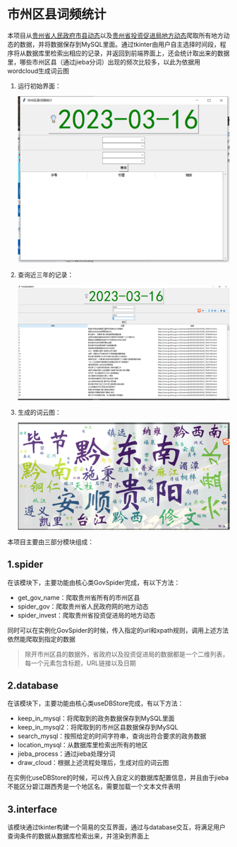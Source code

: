 # 市州区县词频统计

本项目从[贵州省人民政府市县动态](https://www.guizhou.gov.cn/home/sxdt)以及[贵州省投资促进局地方动态](http://invest.guizhou.gov.cn/dtzx/gzdt/dfdt/)爬取所有地方动态的数据，并将数据保存到MySQL里面。通过tkinter由用户自主选择时间段，程序将从数据库里检索出相应的记录，并返回到前端界面上，还会统计取出来的数据里，哪些市州区县（通过jieba分词）出现的频次比较多，以此为依据用wordcloud生成词云图

1. 运行初始界面：

   ![image-20230316142847850](README.assets/image-20230316142847850-1678948128980-1.png)

2. 查询近三年的记录：

   ![image-20230316143011272](README.assets/image-20230316143011272.png)

3. 生成的词云图：

   ![image-20230316143047003](README.assets/image-20230316143047003.png)

本项目主要由三部分模块组成：

## 1.spider

在该模块下，主要功能由核心类GovSpider完成，有以下方法：

- get_gov_name：爬取贵州省所有的市州区县
- spider_gov：爬取贵州省人民政府网的地方动态
- spider_invest：爬取贵州省投资促进局的地方动态

同时可以在实例化GovSpider的时候，传入指定的url和xpath规则，调用上述方法依然能爬取到指定的数据

> 除开市州区县的数据外，省政府以及投资促进局的数据都是一个二维列表，每一个元素包含标题，URL链接以及日期

## 2.database

在该模块下，主要功能由核心类useDBStore完成，有以下方法：

- keep_in_mysql：将爬取到的政务数据保存到MySQL里面
- keep_in_mysql2：将爬取到的市州区县数据保存到MySQL
- search_mysql：按照给定的时间字符串，查询出符合要求的政务数据
- location_mysql：从数据库里检索出所有的地区
- jieba_process：通过jieba处理分词
- draw_cloud：根据上述流程处理后，生成对应的词云图

在实例化useDBStore的时候，可以传入自定义的数据库配置信息，并且由于jieba不能区分碧江跟西秀是一个地区名，需要加载一个文本文件表明

## 3.interface

该模块通过tkinter构建一个简易的交互界面，通过与database交互，将满足用户查询条件的数据从数据库检索出来，并渲染到界面上


